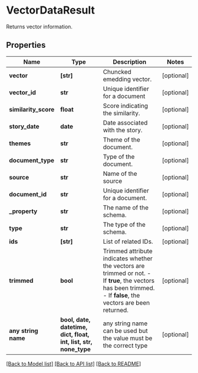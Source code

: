 # VectorDataResult

Returns vector information.

## Properties
Name | Type | Description | Notes
------------ | ------------- | ------------- | -------------
**vector** | **[str]** | Chuncked emedding vector. | [optional] 
**vector_id** | **str** | Unique identifier for a document | [optional] 
**similarity_score** | **float** | Score indicating the similarity. | [optional] 
**story_date** | **date** | Date associated with the story. | [optional] 
**themes** | **str** | Theme of the document. | [optional] 
**document_type** | **str** | Type of the document. | [optional] 
**source** | **str** | Name of the source | [optional] 
**document_id** | **str** | Unique identifier for a document. | [optional] 
**_property** | **str** | The name of the schema. | [optional] 
**type** | **str** | The type of the schema. | [optional] 
**ids** | **[str]** | List of related IDs. | [optional] 
**trimmed** | **bool** | Trimmed attribute indicates whether the vectors are trimmed or not.  - If **true**, the vectors has been trimmed.   - If **false**, the vectors are been returned.  | [optional] 
**any string name** | **bool, date, datetime, dict, float, int, list, str, none_type** | any string name can be used but the value must be the correct type | [optional]

[[Back to Model list]](../README.md#documentation-for-models) [[Back to API list]](../README.md#documentation-for-api-endpoints) [[Back to README]](../README.md)



